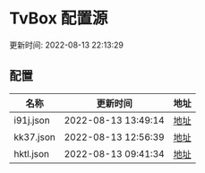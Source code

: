 
# TvBox 配置源

更新时间: 2022-08-13 22:13:29


## 配置

|   名称  | 更新时间  |地址  |
|  ----  | ----  |----  |
|  i91j.json | 2022-08-13 13:49:14 |[地址](https://box.okeybox.top/tv/i91j.json) |
|  kk37.json | 2022-08-13 12:56:39 |[地址](https://box.okeybox.top/tv/kk37.json) |
|  hktl.json | 2022-08-13 09:41:34 |[地址](https://box.okeybox.top/tv/hktl.json) |
  
    